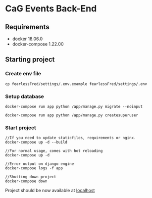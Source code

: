 # CaG Events Back-End

## Requirements

- docker 18.06.0
- docker-compose 1.22.00

## Starting project

### Create env file

    cp fearlessFred/settings/.env.example fearlessFred/settings/.env

### Setup database

    docker-compose run app python /app/manage.py migrate --noinput

    docker-compose run app python /app/manage.py createsuperuser

### Start project


    //If you need to update staticfiles, requirements or nginx.
    docker-compose up -d --build

    //For normal usage, comes with hot reloading
    docker-compose up -d

    //Error output on django engine
    docker-compose logs -f app

    //Shutting down project
    docker-compose down

Project should be now available at [localhost](http://localhost)
